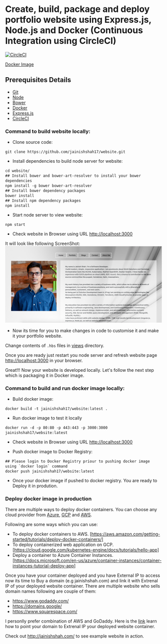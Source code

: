 # Create, build, package and deploy portfolio website using Express.js, Node.js and Docker (Continuous Integration using CircleCI)

[![CircleCI](https://circleci.com/gh/jainishshah17/website.svg?style=svg)](https://circleci.com/gh/jainishshah17/website)

[Docker Image](https://hub.docker.com/r/jainishshah17/website/tags/)

## Prerequisites Details

* [Git](https://github.com/)
* [Node](https://nodejs.org/en/)
* [Bower](https://bower.io/)
* [Docker](https://www.docker.com/)
* [Express.js](https://expressjs.com/)
* [CircleCI](https://circleci.com/)

### Command to build website locally:

* Clone source code:
```
git clone https://github.com/jainishshah17/website.git
```
* Install dependencies to build node server for website:
```
cd website/
## Install bower and bower-art-resolver to install your bower dependencies
npm install -g bower bower-art-resolver
## Install bower dependency packages
bower install
## Install npm dependency packages
npm install
```
* Start node server to view website:
```
npm start
```
* Check website in Browser using URL [http://localhost:3000](http://localhost:3000)

It will look like following ScreenShot:
![ScreenShot](/images/Screen_Shot_1.png)

* Now its time for you to make changes in code to customise it and make it your portfolio website.

Change contents of `.hbs` files in [views](/views) directory.

Once you are ready just restart you node server and refresh website page [http://localhost:3000](http://localhost:3000) in your browser.

Great!!! Now your website is developed locally. Let's follow the next step which is packaging it in Docker image.

### Command to build and run docker image locally:

* Build docker image:
```
docker build -t jainishshah17/website:latest .
```
* Run docker image to test it locally
```
docker run -d -p 80:80 -p 443:443 -p 3000:3000 jainishshah17/website:latest
```
* Check website in Browser using URL [http://localhost:3000](http://localhost:3000)

* Push docker image to Docker Registry:
```
## Please login to Docker Registry priour to pushing docker image using `docker login` command
docker push jainishshah17/website:latest
```

* Once your docker image if pushed to docker registry. You are ready to Deploy it in prodution.

### Deploy docker image in production

There are multiple ways to deploy docker containers.
You can choose any cloud provider from [Azure](https://azure.microsoft.com/en-us/), [GCP](https://cloud.google.com/) and [AWS](https://aws.amazon.com/).

Following are some ways which you can use:
* To deploy docker containers to AWS. [https://aws.amazon.com/getting-started/tutorials/deploy-docker-containers/]
* To deploy containerized web application on GCP. [https://cloud.google.com/kubernetes-engine/docs/tutorials/hello-app]
* Deploy a container to Azure Container Instances. [https://docs.microsoft.com/en-us/azure/container-instances/container-instances-tutorial-deploy-app]

Once you have your container deployed and you have External IP to access now its time to Buy a domain (e.g jainishshah.com) and link it with Extrenal IP of your deployed website container.
There are multiple website who sells domain names following are couple of them:
* https://www.godaddy.com/
* https://domains.google/
* https://www.squarespace.com/

I personlly prefer combination of AWS and GoDaddy.
Here is the [link](https://www.godaddy.com/help/update-my-domains-ip-address-for-forwarding-5289) learn how to point your domain to Extrenal IP your deployed website container.


Check out http://jainishshah.com/ to see example website in action.